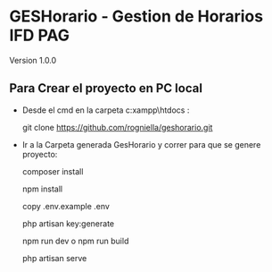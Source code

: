 # GESHorario     -    Gestion de Horarios IFD PAG
   Version 1.0.0

## Para Crear el proyecto en PC local 
  
- Desde el cmd en la carpeta  c:xampp\htdocs :

  git clone https://github.com/rogniella/geshorario.git
        
- Ir a la Carpeta generada  GesHorario y correr para que se genere proyecto:

  composer install

  npm install
  
  copy .env.example .env
  
  php artisan key:generate
  
  npm run dev   o   npm run build

  php artisan serve

